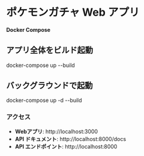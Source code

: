 ﻿#  ポケモンガチャ Web アプリ

####  Docker Compose

## アプリ全体をビルド起動
docker-compose up --build

## バックグラウンドで起動
docker-compose up -d --build

###  アクセス

- **Webアプリ**: http://localhost:3000
- **API ドキュメント**: http://localhost:8000/docs
- **API エンドポイント**: http://localhost:8000
